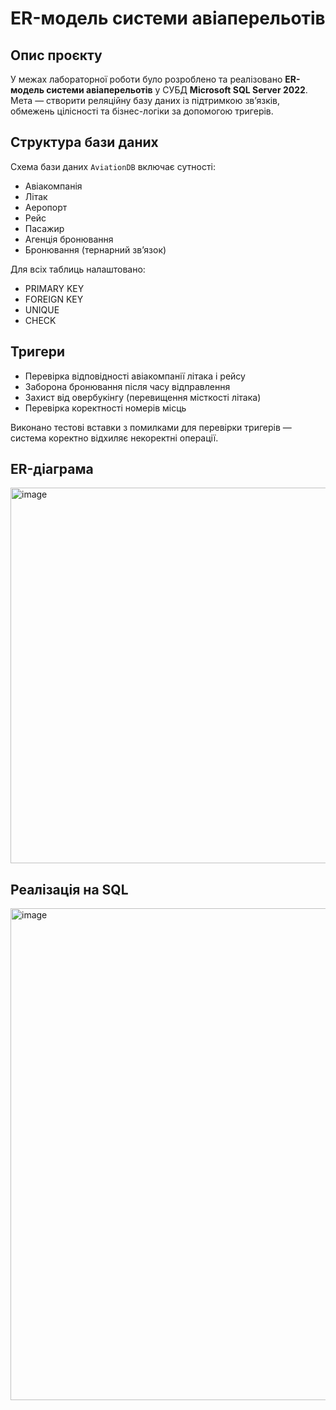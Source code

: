 # ER-модель системи авіаперельотів

## Опис проєкту
У межах лабораторної роботи було розроблено та реалізовано **ER-модель системи авіаперельотів** у СУБД **Microsoft SQL Server 2022**.  
Мета — створити реляційну базу даних із підтримкою зв’язків, обмежень цілісності та бізнес-логіки за допомогою тригерів.

## Структура бази даних
Схема бази даних `AviationDB` включає сутності:
- Авіакомпанія  
- Літак  
- Аеропорт  
- Рейс  
- Пасажир  
- Агенція бронювання  
- Бронювання (тернарний зв’язок)

Для всіх таблиць налаштовано:
- PRIMARY KEY  
- FOREIGN KEY  
- UNIQUE  
- CHECK  

## Тригери
- Перевірка відповідності авіакомпанії літака і рейсу  
- Заборона бронювання після часу відправлення  
- Захист від овербукінгу (перевищення місткості літака)  
- Перевірка коректності номерів місць


Виконано тестові вставки з помилками для перевірки тригерів — система коректно відхиляє некоректні операції.

## ER-діаграма

<img width="789" height="601" alt="image" src="https://github.com/user-attachments/assets/5f2a0590-65d0-44f0-9eda-03d41f92c684" />


## Реалізація на SQL

<img width="1059" height="787" alt="image" src="https://github.com/user-attachments/assets/d17fcc4a-97ec-4887-8533-2873f03cd051" />

